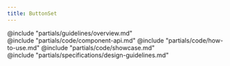 ```yaml
---
title: ButtonSet
---
```


<section data-tab="Guidelines">
  @include "partials/guidelines/overview.md"
</section>

<section data-tab="Code">
  @include "partials/code/component-api.md"
  @include "partials/code/how-to-use.md"
  @include "partials/code/showcase.md"
</section>

<section data-tab="Specifications">
  @include "partials/specifications/design-guidelines.md"
</section>

